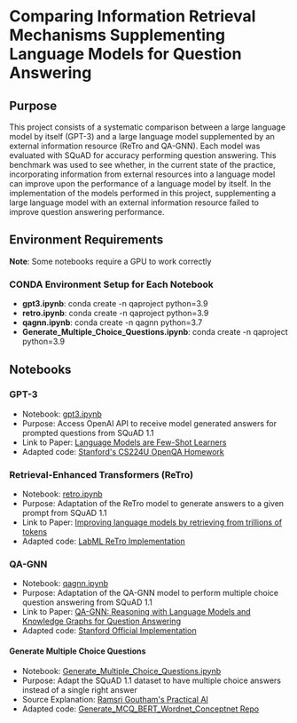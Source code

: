 # Comparing Information Retrieval Mechanisms Supplementing Language Models for Question Answering

## Purpose
This project consists of a systematic comparison between a large language model by itself (GPT-3) and a large language model supplemented by an external information resource (ReTro and QA-GNN). Each model was evaluated with SQuAD for accuracy performing question answering. This benchmark was used to see whether, in the current state of the practice, incorporating information from external resources into a language model can improve upon the performance of a language model by itself. In the implementation of the models performed in this project, supplementing a large language model with an external information resource failed to improve question answering performance.<br/>
## Environment Requirements
**Note**: Some notebooks require a GPU to work correctly<br/>
### CONDA Environment Setup for Each Notebook
* **gpt3.ipynb**: conda create -n qaproject python=3.9
* **retro.ipynb**: conda create -n qaproject python=3.9
* **qagnn.ipynb**: conda create -n qagnn python=3.7
* **Generate_Multiple_Choice_Questions.ipynb**: conda create -n qaproject python=3.9

## Notebooks
### GPT-3
* Notebook: [gpt3.ipynb](gpt3.ipynb)
* Purpose: Access OpenAI API to receive model generated answers for prompted questions from SQuAD 1.1
* Link to Paper: [Language Models are Few-Shot Learners](https://arxiv.org/pdf/2005.14165.pdf)
* Adapted code: [Stanford's CS224U OpenQA Homework](https://github.com/cgpotts/cs224u/blob/master/hw_openqa.ipynb)

### Retrieval-Enhanced Transformers (ReTro)
* Notebook: [retro.ipynb](retro.ipynb)
* Purpose: Adaptation of the ReTro model to generate answers to a given prompt from SQuAD 1.1
* Link to Paper: [Improving language models by retrieving from trillions of tokens](https://arxiv.org/abs/2112.04426)
* Adapted code: [LabML ReTro Implementation](https://github.com/labmlai/annotated_deep_learning_paper_implementations/tree/master/labml_nn/transformers/retro)

### QA-GNN
* Notebook: [qagnn.ipynb](qagnn.ipynb)
* Purpose: Adaptation of the QA-GNN model to perform multiple choice question answering from SQuAD 1.1
* Link to Paper: [QA-GNN: Reasoning with Language Models and Knowledge Graphs for Question Answering](https://arxiv.org/abs/2104.06378)
* Adapted code: [Stanford Official Implementation](https://github.com/michiyasunaga/qagnn)
#### Generate Multiple Choice Questions
* Notebook: [Generate_Multiple_Choice_Questions.ipynb](Generate_Multiple_Choice_Questions.ipynb)
* Purpose: Adapt the SQuAD 1.1 dataset to have multiple choice answers instead of a single right answer
* Source Explanation: [Ramsri Goutham's Practical AI](https://towardsdatascience.com/practical-ai-automatically-generate-multiple-choice-questions-mcqs-from-any-content-with-bert-2140d53a9bf5)
* Adapted code: [Generate_MCQ_BERT_Wordnet_Conceptnet Repo](https://github.com/ramsrigouthamg/Generate_MCQ_BERT_Wordnet_Conceptnet.git)
